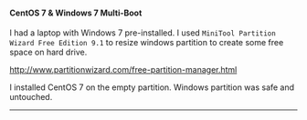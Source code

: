 #### CentOS 7 & Windows 7 Multi-Boot

I had a laptop with Windows 7 pre-installed. I used `MiniTool Partition Wizard Free Edition 9.1` to resize windows partition to create some free space on hard drive.

http://www.partitionwizard.com/free-partition-manager.html

I installed CentOS 7 on the empty partition. Windows partition was safe and untouched.

---

